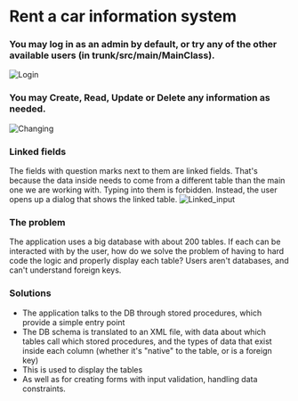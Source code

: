 # Rent a car information system
### You may log in as an admin by default, or try any of the other available users (in trunk/src/main/MainClass).
![Login](https://github.com/MilanVlaski/RACIS/assets/117462283/6202a051-981d-44d3-b543-2032ec144b40)
### You may Create, Read, Update or Delete any information as needed. 
![Changing](https://github.com/MilanVlaski/RACIS/assets/117462283/a949d1bc-218a-4939-a76c-f223c0caedf7)
### Linked fields
The fields with question marks next to them are linked fields. That's because the data inside needs to come from a different table than the main one we are working with. Typing into them is forbidden. Instead, the user opens up a dialog that shows the linked table.
![Linked_input](https://github.com/MilanVlaski/RACIS/assets/117462283/02325e9a-dc82-4f1b-b17d-9b30c33ca081)
### The problem
The application uses a big database with about 200 tables. If each can be interacted with by the user, how do we solve the problem of having to hard code the logic and properly display each table? Users aren't databases, and can't understand foreign keys.
### Solutions
- The application talks to the DB through stored procedures, which provide a simple entry point
- The DB schema is translated to an XML file, with data about which tables call which stored procedures, and the types of data that exist inside each column (whether it's "native" to the table, or is a foreign key)
- This is used to display the tables
- As well as for creating forms with input validation, handling data constraints.
